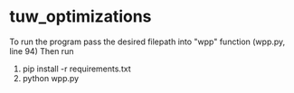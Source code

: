 # tuw_optimizations

To run the program pass the desired filepath into "wpp" function (wpp.py, line 94)
Then run 
1) pip install -r requirements.txt
2) python wpp.py
